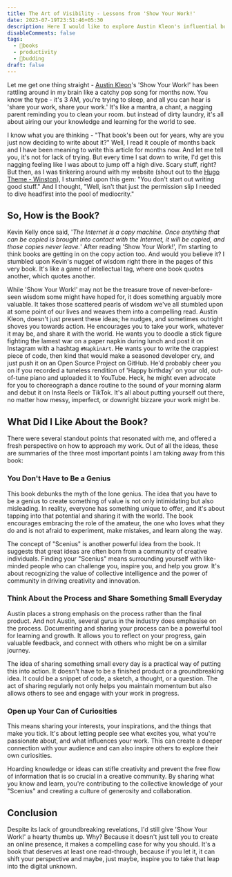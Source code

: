 ```yaml
---
title: The Art of Visibility - Lessons from 'Show Your Work!'
date: 2023-07-19T23:51:46+05:30
description: Here I would like to explore Austin Kleon's influential book and how that book has motivated to start this blogging site. This article underscores the potential of work transparency and continuous learning.
disableComments: false
tags:
  - 📙books
  - productivity
  - 🌿budding
draft: false
---
```


Let me get one thing straight - [Austin Kleon](https://twitter.com/austinkleon)'s 'Show Your Work!' has been rattling around in my brain like a catchy pop song for months now. You know the type - it's 3 AM, you're trying to sleep, and all you can hear is 'share your work, share your work.' It's like a mantra, a chant, a nagging parent reminding you to clean your room. but instead of dirty laundry, it's all about airing our your knowledge and learning for the world to see.

I know what you are thinking - "That book's been out for years, why are you just now deciding to write about it?" Well, I read it couple of months back and I have been meaning to write this article for months now. And let me tell you, it's not for lack of trying. But every time I sat down to write, I'd get this nagging feeling like I was about to jump off a high dive. Scary stuff, right? But then, as I was tinkering around with my website (shout out to the [Hugo Theme - Winston](https://github.com/zerostaticthemes/hugo-winston-theme)), I stumbled upon this gem: "You don't start out writing good stuff." And I thought, "Well, isn't that just the permission slip I needed to dive headfirst into the pool of mediocrity."

## So, How is the Book?

Kevin Kelly once said, '*The Internet is a copy machine. Once anything that can be copied is brought into contact with the Internet, it will be copied, and those copies never leave.*' After reading 'Show Your Work!', I'm starting to think books are getting in on the copy action too. And would you believe it? I stumbled upon Kevin's nugget of wisdom right there in the pages of this very book. It's like a game of intellectual tag, where one book quotes another, which quotes another.

While 'Show Your Work!' may not be the treasure trove of never-before-seen wisdom some might have hoped for, it does something arguably more valuable. It takes those scattered pearls of wisdom we've all stumbled upon at some point of our lives and weaves them into a compelling read. Austin Kleon, doesn't just present these ideas; he nudges, and sometimes outright shoves you towards action. He encourages you to take your work, whatever it may be, and share it with the world. He wants you to doodle a stick figure fighting the lamest war on a paper napkin during lunch and post it on Instagram with a hashtag `#NapkinArt`. He wants your to write the crappiest piece of code, then kind that would make a seasoned developer cry, and just push it on an Open Source Project on GitHub. He'd probably cheer you on if you recorded a tuneless rendition of 'Happy birthday' on your old, out-of-tune piano and uploaded it to YouTube. Heck, he might even advocate for you to choreograph a dance routine to the sound of your morning alarm and debut it on Insta Reels or TikTok. It's all about putting yourself out there, no matter how messy, imperfect, or downright bizzare your work might be.

## What Did I Like About the Book?

There were several standout points that resonated with me, and offered a fresh perspective on how to approach my work. Out of all the ideas, these are summaries of the three most important points I am taking away from this book:

### You Don't Have to Be a Genius

This book debunks the myth of the lone genius. The idea that you have to be a genius to create something of value is not only intimidating but also misleading. In reality, everyone has something unique to offer, and it's about tapping into that potential and sharing it with the world. The book encourages embracing the role of the amateur, the one who loves what they do and is not afraid to experiment, make mistakes, and learn along the way.

The concept of "Scenius" is another powerful idea from the book. It suggests that great ideas are often born from a community of creative individuals. Finding your "Scenius" means surrounding yourself with like-minded people who can challenge you, inspire you, and help you grow. It's about recognizing the value of collective intelligence and the power of community in driving creativity and innovation.

### Think About the Process and Share Something Small Everyday

Austin places a strong emphasis on the process rather than the final product. And not Austin, several gurus in the industry does emphasise on the process. Documenting and sharing your process can be a powerful tool for learning and growth. It allows you to reflect on your progress, gain valuable feedback, and connect with others who might be on a similar journey.

The idea of sharing something small every day is a practical way of putting this into action. It doesn't have to be a finished product or a groundbreaking idea. It could be a snippet of code, a sketch, a thought, or a question. The act of sharing regularly not only helps you maintain momentum but also allows others to see and engage with your work in progress.

### Open up Your Can of Curiosities

This means sharing your interests, your inspirations, and the things that make you tick. It's about letting people see what excites you, what you're passionate about, and what influences your work. This can create a deeper connection with your audience and can also inspire others to explore their own curiosities.

Hoarding knowledge or ideas can stifle creativity and prevent the free flow of information that is so crucial in a creative community. By sharing what you know and learn, you're contributing to the collective knowledge of your "Scenius" and creating a culture of generosity and collaboration.

## Conclusion

Despite its lack of groundbreaking revelations, I'd still give 'Show Your Work!' a hearty thumbs up. Why? Because it doesn't just tell you to create an online presence, it makes a compelling case for why you should. It's a book that deserves at least one read-through, because if you let it, it can shift your perspective and maybe, just maybe, inspire you to take that leap into the digital unknown.
